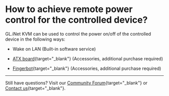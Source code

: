# How to achieve remote power control for the controlled device?

GL.iNet KVM can be used to control the power on/off of the controlled device in the following ways:

- Wake on LAN (Built-in software service)

- [ATX board](../user_guide/gl-atx-board/index.md){target="_blank"} (Accessories, additional purchase required)

- [Fingerbot](../user_guide/gl-fgb-01/index.md){target="_blank"} (Accessories, additional purchase required)

---

Still have questions? Visit our [Community Forum](https://forum.gl-inet.com){target="_blank"} or [Contact us](https://www.gl-inet.com/contacts/){target="_blank"}.